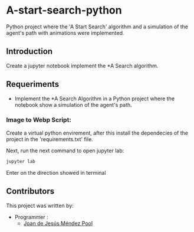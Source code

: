 # A-start-search-python
Python project where the 'A Start Search' algorithm and a simulation of the agent's path with animations were implemented.

## Introduction

Create a jupyter notebook implement the *A Search algorithm.

## Requeriments

- Implement the *A Search Algorithm in a Python project where the notebook show a simulation of the agent's path.
### Image to Webp Script:

Create a virtual python envirement, after this install the dependecies of the project in the 'requirements.txt' file.

Next, run the next command to open jupyter lab:

```sh
jupyter lab
```

Enter on the direction showed in terminal
## Contributors

This project was written by:

- Programmer :
  - [Joan de Jesús Méndez Pool](https://github.com/JJWizardMP)